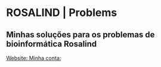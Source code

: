# ROSALIND | Problems
## Minhas soluções para os problemas de bioinformática Rosalind

[Website: ](http://rosalind.info/)
[Minha conta: ](https://rosalind.info/users/renan.ferreira/)
